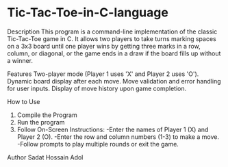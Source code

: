 # Tic-Tac-Toe-in-C-language
Description
This program is a command-line implementation of the classic Tic-Tac-Toe game in C. It allows two players to take turns marking spaces on a 3x3 board until one player wins by getting three marks in a row, column, or diagonal, or the game ends in a draw if the board fills up without a winner.

Features
Two-player mode (Player 1 uses 'X' and Player 2 uses 'O').
Dynamic board display after each move.
Move validation and error handling for user inputs.
Display of move history upon game completion.

How to Use
1. Compile the Program
2. Run the program
3. Follow On-Screen Instructions:
-Enter the names of Player 1 (X) and Player 2 (O).
-Enter the row and column numbers (1-3) to make a move.
-Follow prompts to play multiple rounds or exit the game.

Author
Sadat Hossain Adol
